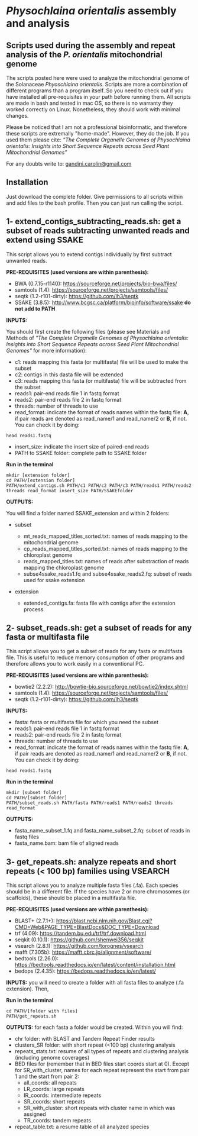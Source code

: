 # *Physochlaina orientalis* assembly and analysis

## Scripts used during the assembly and repeat analysis of the *P. orientalis* mitochondrial genome ##

  The scripts posted here were used to analyze the mitochondrial genome of the Solanaceae *Phyoschlaina orientalis*. Scripts are more a combination of different programs than a program itself. So you need to check out if you have installed all pre-requisites in your path before running them. All scripts are made in bash and tested in mac OS, so there is no warranty they worked correctly on Linux. Nonetheless, they should work with minimal changes. 
  
   Please be noticed that I am not a professional bioinformatic, and therefore these scripts are extremally "home-made". However, they do the job. If you used them please cite: *"The Complete Organelle Genomes of Physochlaina orientalis: Insights into Short Sequence Repeats across Seed Plant Mitochondrial Genomes"*  

For any doubts write to: gandini.carolin@gmail.com

## Installation

Just download the complete folder. Give permissions to all scripts within and add files to the bash profile. Then you can just run calling the script.

## 1- extend_contigs_subtracting_reads.sh: get a subset of reads subtracting unwanted reads and extend using SSAKE

  This script allows you to extend contigs individually by first subtract unwanted reads. 
  
**PRE-REQUISITES (used versions are within parenthesis):**
  
  - BWA (0.7.15-r1140): https://sourceforge.net/projects/bio-bwa/files/
  - samtools (1.4): https://sourceforge.net/projects/samtools/files/
  - seqtk (1.2-r101-dirty): https://github.com/lh3/seqtk
  - SSAKE (3.8.5): http://www.bcgsc.ca/platform/bioinfo/software/ssake **do not add to PATH**
  
**INPUTS:**
  
  You should first create the following files (please see Materials and Methods of *"The Complete Organelle Genomes of Physochlaina orientalis: Insights into Short Sequence Repeats across Seed Plant Mitochondrial Genomes"* for more information):
  
  - c1: reads mapping this fasta (or multifasta) file will be used to make the subset
  - c2: contigs in this dasta file will be extended
  - c3: reads mapping this fasta (or multifasta) file will be subtracted from the subset
  - reads1: pair-end reads file 1 in fastq format
  - reads2: pair-end reads file 2 in fastq format
  - threads: number of threads to use
  - read_format: indicate the format of reads names within the fastq file: **A**, if pair reads are denoted as read_name/1 and read_name/2 or **B**, if not. You can check it by doing: 

```  
head reads1.fastq
```

  - insert_size: indicate the insert size of paired-end reads
  - PATH to SSAKE folder: complete path to SSAKE folder

**Run in the terminal**

```  
mkdir [extension folder]
cd PATH/[extension folder]
PATH/extend_contigs.sh PATH/c1 PATH/c2 PATH/c3 PATH/reads1 PATH/reads2 threads read_format insert_size PATH/SSAKEfolder
```

**OUTPUTS:**

You will find a folder named SSAKE_extension and within 2 folders:
  
  - subset
    - mt_reads_mapped_titles_sorted.txt: names of reads mapping to the mitochondrial genome
    - cp_reads_mapped_titles_sorted.txt: names of reads mapping to the chloroplast genome
    - reads_mapped_titles.txt: names of reads after substraction of reads mapping the chloroplast genome
    - subse4ssake_reads1.fq and subse4ssake_reads2.fq: subset of reads used for ssake extension
    
  - extension
    - extended_contigs.fa: fasta file with contigs after the extension process
    
## 2- subset_reads.sh: get a subset of reads for any fasta or multifasta file

This script allows you to get a subset of reads for any fasta or multifasta file. This is useful to reduce memory consumption of other programs and therefore allows you to work easily in a conventional PC. 

  **PRE-REQUISITES (used versions are within parenthesis):**
  
  - bowtie2 (2.2.2): http://bowtie-bio.sourceforge.net/bowtie2/index.shtml
  - samtools (1.4): https://sourceforge.net/projects/samtools/files/
  - seqtk (1.2-r101-dirty): https://github.com/lh3/seqtk

**INPUTS:**

  - fasta: fasta or multifasta file for which you need the subset
  - reads1: pair-end reads file 1 in fastq format
  - reads2: pair-end reads file 2 in fastq format
  - threads: number of threads to use
  - read_format: indicate the format of reads names within the fastq file: **A**, if pair reads are denoted as read_name/1 and read_name/2 or **B**, if not. You can check it by doing: 

```  
head reads1.fastq
```

**Run in the terminal**

```  
mkdir [subset folder]
cd PATH/[subset folder]
PATH/subset_reads.sh PATH/fasta PATH/reads1 PATH/reads2 threads read_format
```

**OUTPUTS:**

  - fasta_name_subset_1.fq and fasta_name_subset_2.fq: subset of reads in fastq files 
  - fasta_name.bam: bam file of aligned reads

## 3- get_repeats.sh: analyze repeats and short repeats (< 100 bp) families using VSEARCH

  This script allows you to analyze multiple fasta files (.fa). Each species should be in a different file. If the species have 2 or more chromosomes (or scaffolds), these should be placed in a multifasta file.  
  
  **PRE-REQUISITES (used versions are within parenthesis):**
  
  - BLAST+ (2.7.1+): https://blast.ncbi.nlm.nih.gov/Blast.cgi?CMD=Web&PAGE_TYPE=BlastDocs&DOC_TYPE=Download
  - trf (4.09): https://tandem.bu.edu/trf/trf.download.html
  - seqkit (0.10.1): https://github.com/shenwei356/seqkit
  - vsearch (2.8.1): https://github.com/torognes/vsearch
  - mafft (7.305b): https://mafft.cbrc.jp/alignment/software/
  - bedtools (2.26.0): https://bedtools.readthedocs.io/en/latest/content/installation.html
  - bedops (2.4.35): https://bedops.readthedocs.io/en/latest/
  
  **INPUTS:** you will need to create a folder with all fasta files to analyze (.fa extension). Then, 
  
**Run in the terminal**
  
```  
cd PATH/[folder with files]
PATH/get_repeats.sh
```

  **OUTPUTS:** for each fasta a folder would be created. Within you will find:

  * chr folder: with BLAST and Tandem Repeat Finder results
  * clusters_SR folder: with short repeat (<100 bp) clustering analysis
  * repeats_stats.txt: resume of all types of repeats and clustering analysis (including genome coverages)
  * BED files for (remember that in BED files start coords start at 0). Except for SR_with_cluster, names for each repeat represent the start from pair 1 and the start from pair 2:
    * all_coords: all repeats
    * LR_coords: large repeats
    * IR_coords: intermediate repeats
    * SR_coords: short repeats
    * SR_with_cluster: short repeats with cluster name in which was assigned
    * TR_coords: tandem repeats
 * repeat_table.txt: a resume table of all analyzed species
    
